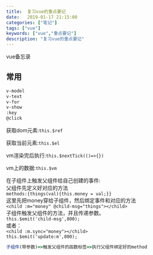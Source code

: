 ```yaml
---
title:  复习vue的重点要记
date:   2019-01-17 21:15:00 
categories: ["笔记"]
tags: ["vue"]
keywords: ["vue","重点要记"]
description: "复习vue的重点要记"
---
```


vue备忘录

常用
---
```html
v-model
v-text
v-for
v-show
:key
@click
```

获取dom元素:`this.$ref`



获取当前元素:`this.$el`



vm渲染完后执行:`this.$nextTick(()=>{})`



vm上的数据:`this.$vm`



在子组件上触发父组件给自己创建的事件:    
父组件先定义好对应的方法    
`methods:{things(val){this.money = val;}}`    
这里先把money穿给子组件，然后绑定事件和对应的方法     
`<child :m="money" @child-msg="things"></child>`    
子组件触发父组件的方法，并且传递参数。    
`this.$emit('child-msg',800);`    
或者：     
`<child :m.sync="money"></child>`  
`this.$emit('update:m',800);`  
```js
子组件(带参数)=>触发父组件的函数标签=>执行父组件绑定好的method
```
